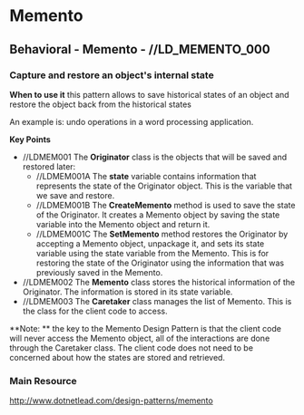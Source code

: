 # Memento
## Behavioral - Memento -  //LD_MEMENTO_000
### Capture and restore an object's internal state

**When to use it**
this pattern allows to save historical states of an object and restore the object back from the historical states

An example is: undo operations in a word processing application. 

**Key Points**
- //LDMEM001 The **Originator** class is the objects that will be saved and restored later:
  - //LDMEM001A The **state** variable contains information that represents the state of the Originator object. This is the variable that we save and restore.
  - //LDMEM001B The **CreateMemento** method is used to save the state of the Originator. It creates a Memento object by saving the state variable into the Memento object and return it. 
  - //LDMEM001C The **SetMemento** method restores the Originator by accepting a Memento object, unpackage it, and sets its state variable using the state variable from the Memento. This is for restoring the state of the Originator using the information that was previously saved in the Memento.
- //LDMEM002 The **Memento** class stores the historical information of the Originator. The information is stored in its state variable.
- //LDMEM003 The **Caretaker** class manages the list of Memento. This is the class for the client code to access.

**Note: ** the key to the Memento Design Pattern is that the client code will never access the Memento object, all of the interactions are done through the Caretaker class. The client code does not need to be concerned about how the states are stored and retrieved.


### Main Resource
http://www.dotnetlead.com/design-patterns/memento












